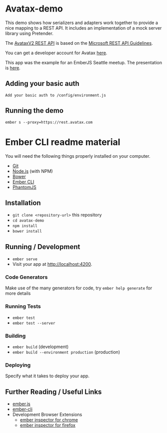 # Avatax-demo

This demo shows how serializers and adapters work together to provide a
nice mapping to a REST API. It includes an implementation of a mock
server library using Pretender.

The [AvataxV2 REST API](https://developer.avalara.com/avatax/api-reference/tax/v2/)
is based on the [Microsoft REST API Guidelines](https://github.com/Microsoft/api-guidelines/blob/master/Guidelines.md).

You can get a developer account for Avatax [here](https://developer.avalara.com/avatax/get-started).

This app was the example for an EmberJS Seattle meetup. The presentation
is [here](https://docs.google.com/presentation/d/1W523b-6kdEyjtuMZ89adE9h29jf4KkY5Mxi5SFUKD9E/edit?usp=sharing).

## Adding your basic auth

    Add your basic auth to /config/environment.js

## Running the demo

    ember s --proxy=https://rest.avatax.com

# Ember CLI readme material

You will need the following things properly installed on your computer.

* [Git](http://git-scm.com/)
* [Node.js](http://nodejs.org/) (with NPM)
* [Bower](http://bower.io/)
* [Ember CLI](http://ember-cli.com/)
* [PhantomJS](http://phantomjs.org/)

## Installation

* `git clone <repository-url>` this repository
* `cd avatax-demo`
* `npm install`
* `bower install`

## Running / Development

* `ember serve`
* Visit your app at [http://localhost:4200](http://localhost:4200).

### Code Generators

Make use of the many generators for code, try `ember help generate` for more details

### Running Tests

* `ember test`
* `ember test --server`

### Building

* `ember build` (development)
* `ember build --environment production` (production)

### Deploying

Specify what it takes to deploy your app.

## Further Reading / Useful Links

* [ember.js](http://emberjs.com/)
* [ember-cli](http://ember-cli.com/)
* Development Browser Extensions
  * [ember inspector for chrome](https://chrome.google.com/webstore/detail/ember-inspector/bmdblncegkenkacieihfhpjfppoconhi)
  * [ember inspector for firefox](https://addons.mozilla.org/en-US/firefox/addon/ember-inspector/)

